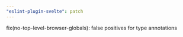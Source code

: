 ```yaml
---
"eslint-plugin-svelte": patch
---
```


fix(no-top-level-browser-globals): false positives for type annotations

